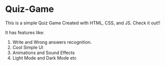 # Quiz-Game
This is a simple Quiz Game Created with HTML, CSS, and JS. Check it out!!

It has features like:

1. Write and Wrong answers recognition.
2. Cool Simple UI
3. Animations and Sound Effects
4. Light Mode and Dark Mode
etc
